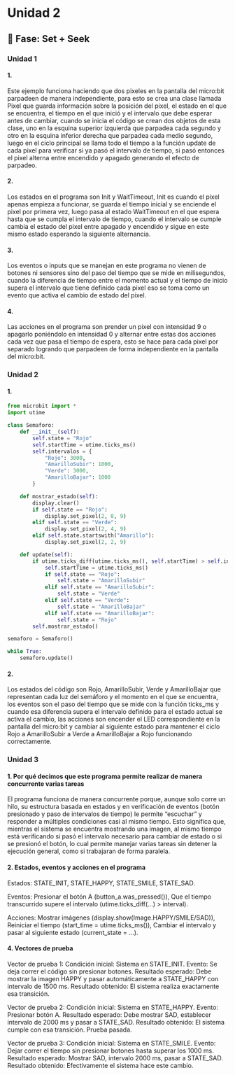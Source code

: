 # Unidad 2

## 🔎 Fase: Set + Seek

### Unidad 1

#### 1.

Este ejemplo funciona haciendo que dos pixeles en la pantalla del micro\:bit parpadeen de manera independiente, para esto se crea una clase llamada Pixel que guarda información sobre la posición del pixel, el estado en el que se encuentra, el tiempo en el que inició y el intervalo que debe esperar antes de cambiar, cuando se inicia el código se crean dos objetos de esta clase, uno en la esquina superior izquierda que parpadea cada segundo y otro en la esquina inferior derecha que parpadea cada medio segundo, luego en el ciclo principal se llama todo el tiempo a la función update de cada pixel para verificar si ya pasó el intervalo de tiempo, si pasó entonces el pixel alterna entre encendido y apagado generando el efecto de parpadeo.

#### 2.

Los estados en el programa son Init y WaitTimeout, Init es cuando el pixel apenas empieza a funcionar, se guarda el tiempo inicial y se enciende el pixel por primera vez, luego pasa al estado WaitTimeout en el que espera hasta que se cumpla el intervalo de tiempo, cuando el intervalo se cumple cambia el estado del pixel entre apagado y encendido y sigue en este mismo estado esperando la siguiente alternancia.

#### 3.
Los eventos o inputs que se manejan en este programa no vienen de botones ni sensores sino del paso del tiempo que se mide en milisegundos, cuando la diferencia de tiempo entre el momento actual y el tiempo de inicio supera el intervalo que tiene definido cada pixel eso se toma como un evento que activa el cambio de estado del pixel.

#### 4.
Las acciones en el programa son prender un pixel con intensidad 9 o apagarlo poniéndolo en intensidad 0 y alternar entre estas dos acciones cada vez que pasa el tiempo de espera, esto se hace para cada pixel por separado logrando que parpadeen de forma independiente en la pantalla del micro\:bit.
### Unidad 2

#### 1.

```py
from microbit import *
import utime

class Semaforo:
    def __init__(self):
        self.state = "Rojo"
        self.startTime = utime.ticks_ms()
        self.intervalos = {
            "Rojo": 3000,
            "AmarilloSubir": 1000,
            "Verde": 3000,
            "AmarilloBajar": 1000
        }

    def mostrar_estado(self):
        display.clear()
        if self.state == "Rojo":
            display.set_pixel(2, 0, 9)
        elif self.state == "Verde":
            display.set_pixel(2, 4, 9)
        elif self.state.startswith("Amarillo"):
            display.set_pixel(2, 2, 9)

    def update(self):
        if utime.ticks_diff(utime.ticks_ms(), self.startTime) > self.intervalos[self.state]:
            self.startTime = utime.ticks_ms()
            if self.state == "Rojo":
                self.state = "AmarilloSubir"
            elif self.state == "AmarilloSubir":
                self.state = "Verde"
            elif self.state == "Verde":
                self.state = "AmarilloBajar"
            elif self.state == "AmarilloBajar":
                self.state = "Rojo"
        self.mostrar_estado()

semaforo = Semaforo()

while True:
    semaforo.update()
```
#### 2. 
Los estados del código son Rojo, AmarilloSubir, Verde y AmarilloBajar que representan cada luz del semáforo y el momento en el que se encuentra, los eventos son el paso del tiempo que se mide con la función ticks_ms y cuando esa diferencia supera el intervalo definido para el estado actual se activa el cambio, las acciones son encender el LED correspondiente en la pantalla del micro:bit y cambiar al siguiente estado para mantener el ciclo Rojo a AmarilloSubir a Verde a AmarilloBajar a Rojo funcionando correctamente.

### Unidad 3


#### 1. Por qué decimos que este programa permite realizar de manera concurrente varias tareas
El programa funciona de manera concurrente porque, aunque solo corre un hilo, su estructura basada en estados y en verificación de eventos (botón presionado y paso de intervalos de tiempo) le permite “escuchar” y responder a múltiples condiciones casi al mismo tiempo. Esto significa que, mientras el sistema se encuentra mostrando una imagen, al mismo tiempo está verificando si pasó el intervalo necesario para cambiar de estado o si se presionó el botón, lo cual permite manejar varias tareas sin detener la ejecución general, como si trabajaran de forma paralela.

#### 2. Estados, eventos y acciones en el programa
Estados: STATE_INIT, STATE_HAPPY, STATE_SMILE, STATE_SAD.

Eventos:
Presionar el botón A (button_a.was_pressed()),
Que el tiempo transcurrido supere el intervalo (utime.ticks_diff(...) > interval).

Acciones:
Mostrar imágenes (display.show(Image.HAPPY/SMILE/SAD)),
Reiniciar el tiempo (start_time = utime.ticks_ms()),
Cambiar el intervalo y pasar al siguiente estado (current_state = ...).

#### 4. Vectores de prueba

Vector de prueba 1:
Condición inicial: Sistema en STATE_INIT.
Evento: Se deja correr el código sin presionar botones.
Resultado esperado: Debe mostrar la imagen HAPPY y pasar automáticamente a STATE_HAPPY con intervalo de 1500 ms.
Resultado obtenido: El sistema realiza exactamente esa transición.

Vector de prueba 2:
Condición inicial: Sistema en STATE_HAPPY.
Evento: Presionar botón A.
Resultado esperado: Debe mostrar SAD, establecer intervalo de 2000 ms y pasar a STATE_SAD.
Resultado obtenido: El sistema cumple con esa transición.
 Prueba pasada.

Vector de prueba 3:
Condición inicial: Sistema en STATE_SMILE.
Evento: Dejar correr el tiempo sin presionar botones hasta superar los 1000 ms.
Resultado esperado: Mostrar SAD, intervalo 2000 ms, pasar a STATE_SAD.
Resultado obtenido: Efectivamente el sistema hace este cambio.
